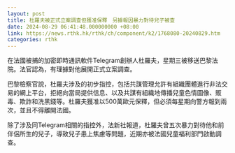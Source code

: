 ```yaml
---
layout: post
title: 杜羅夫被正式立案調查但獲准保釋　另據報因暴力對待兒子被查
date: 2024-08-29 06:41:48.000000000 +08:00
link: https://news.rthk.hk/rthk/ch/component/k2/1768080-20240829.htm
categories: rthk
---
```


在法國被捕的加密即時通訊軟件Telegram創辦人杜羅夫，星期三被移送巴黎法院。法官認為，有理據對他展開正式立案調查。

巴黎檢察官說，杜羅夫涉及的初步指控，包括共謀管理允許有組織團體進行非法交易的網上平台，拒絕向當局提供信息、以及共謀有組織地傳播兒童色情圖像、販毒、欺詐和洗黑錢等。杜羅夫獲准以500萬歐元保釋，但必須每星期向警方報到兩次，並且不得離開法國。

除了涉及同Telegram相關的指控外，法新社報道，杜羅夫曾五次暴力對待他和前伴侶所生的兒子，導致兒子患上焦慮等問題，近期亦被法國兒童福利部門啟動調查。
